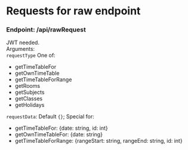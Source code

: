 # Requests for raw endpoint

### Endpoint: /api/rawRequest
JWT needed.  
Arguments:  
`requestType` One of:
- getTimeTableFor
- getOwnTimeTable
- getTimeTableForRange
- getRooms
- getSubjects
- getClasses
- getHolidays

`requestData`: Default `{}`; Special for:
- getTimeTableFor: {date: string, id: int}
- getOwnTimeTableFor: {date: string}
- getTimeTableForRange: {rangeStart: string, rangeEnd: string, id: int}